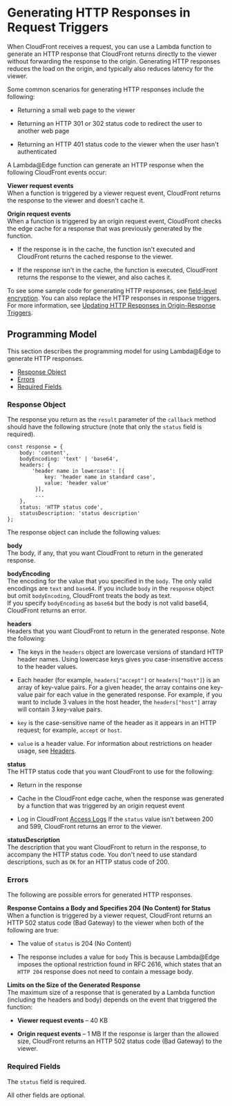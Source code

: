 # Generating HTTP Responses in Request Triggers<a name="lambda-generating-http-responses"></a>

When CloudFront receives a request, you can use a Lambda function to generate an HTTP response that CloudFront returns directly to the viewer without forwarding the response to the origin\. Generating HTTP responses reduces the load on the origin, and typically also reduces latency for the viewer\.

Some common scenarios for generating HTTP responses include the following:

+ Returning a small web page to the viewer

+ Returning an HTTP 301 or 302 status code to redirect the user to another web page

+ Returning an HTTP 401 status code to the viewer when the user hasn't authenticated

A Lambda@Edge function can generate an HTTP response when the following CloudFront events occur:

**Viewer request events**  
When a function is triggered by a viewer request event, CloudFront returns the response to the viewer and doesn't cache it\.

**Origin request events**  
When a function is triggered by an origin request event, CloudFront checks the edge cache for a response that was previously generated by the function\.   

+ If the response is in the cache, the function isn't executed and CloudFront returns the cached response to the viewer\.

+ If the response isn't in the cache, the function is executed, CloudFront returns the response to the viewer, and also caches it\.

To see some sample code for generating HTTP responses, see [ field\-level encryption](http://docs.aws.amazon.com/AmazonCloudFront/latest/DeveloperGuide/lambda-examples.html#lambda-examples-generated-response-examples)\. You can also replace the HTTP responses in response triggers\. For more information, see [Updating HTTP Responses in Origin\-Response Triggers](lambda-updating-http-responses.md)\.

## Programming Model<a name="lambda-generating-http-responses-programming-model"></a>

This section describes the programming model for using Lambda@Edge to generate HTTP responses\.


+ [Response Object](#lambda-generating-http-responses-object)
+ [Errors](#lambda-generating-http-responses-errors)
+ [Required Fields](#lambda-generating-http-responses-required-fields)

### Response Object<a name="lambda-generating-http-responses-object"></a>

The response you return as the `result` parameter of the `callback` method should have the following structure \(note that only the `status` field is required\)\.

```
const response = {
    body: 'content',
    bodyEncoding: 'text' | 'base64',
    headers: {
        'header name in lowercase': [{
            key: 'header name in standard case',
            value: 'header value'
         }],
         ...
    },
    status: 'HTTP status code',
    statusDescription: 'status description'
};
```

The response object can include the following values:

**body**  
The body, if any, that you want CloudFront to return in the generated response\.

**bodyEncoding**  
The encoding for the value that you specified in the `body`\. The only valid encodings are `text` and `base64`\. If you include `body` in the `response` object but omit `bodyEncoding`, CloudFront treats the body as text\.  
If you specify `bodyEncoding` as `base64` but the body is not valid base64, CloudFront returns an error\.

**headers**  
Headers that you want CloudFront to return in the generated response\. Note the following:  

+ The keys in the `headers` object are lowercase versions of standard HTTP header names\. Using lowercase keys gives you case\-insensitive access to the header values\.

+ Each header \(for example, `headers["accept"]` or `headers["host"]`\) is an array of key\-value pairs\. For a given header, the array contains one key\-value pair for each value in the generated response\. For example, if you want to include 3 values in the host header, the `headers["host"]` array will contain 3 key\-value pairs\.

+ `key` is the case\-sensitive name of the header as it appears in an HTTP request; for example, `accept` or `host`\.

+ `value` is a header value\.
For information about restrictions on header usage, see [Headers](lambda-requirements-limits.md#lambda-header-restrictions)\. 

**status**  
The HTTP status code that you want CloudFront to use for the following:  

+ Return in the response

+ Cache in the CloudFront edge cache, when the response was generated by a function that was triggered by an origin request event

+ Log in CloudFront [Access Logs](AccessLogs.md)
If the `status` value isn't between 200 and 599, CloudFront returns an error to the viewer\.

**statusDescription**  
The description that you want CloudFront to return in the response, to accompany the HTTP status code\. You don't need to use standard descriptions, such as `OK` for an HTTP status code of 200\.

### Errors<a name="lambda-generating-http-responses-errors"></a>

The following are possible errors for generated HTTP responses\.

**Response Contains a Body and Specifies 204 \(No Content\) for Status**  
When a function is triggered by a viewer request, CloudFront returns an HTTP 502 status code \(Bad Gateway\) to the viewer when both of the following are true:  

+ The value of `status` is 204 \(No Content\)

+ The response includes a value for `body`
This is because Lambda@Edge imposes the optional restriction found in RFC 2616, which states that an `HTTP 204` response does not need to contain a message body\.

**Limits on the Size of the Generated Response**  
The maximum size of a response that is generated by a Lambda function \(including the headers and body\) depends on the event that triggered the function:  

+ **Viewer request events** – 40 KB

+ **Origin request events** – 1 MB
If the response is larger than the allowed size, CloudFront returns an HTTP 502 status code \(Bad Gateway\) to the viewer\.

### Required Fields<a name="lambda-generating-http-responses-required-fields"></a>

The `status` field is required\. 

All other fields are optional\.